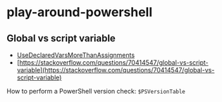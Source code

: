 # play-around-powershell
## Global vs script variable
- [UseDeclaredVarsMoreThanAssignments](https://learn.microsoft.com/en-gb/powershell/utility-modules/psscriptanalyzer/rules/usedeclaredvarsmorethanassignments?view=ps-modules)
- [https://stackoverflow.com/questions/70414547/global-vs-script-variable](https://stackoverflow.com/questions/70414547/global-vs-script-variable)

How to perform a PowerShell version check: `$PSVersionTable`
